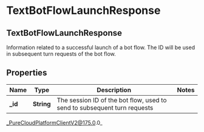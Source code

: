 # TextBotFlowLaunchResponse

## TextBotFlowLaunchResponse
Information related to a successful launch of a bot flow. The ID will be used in subsequent turn requests of the bot flow.

## Properties

|Name | Type | Description | Notes|
|------------ | ------------- | ------------- | -------------|
| **_id** | **String** | The session ID of the bot flow, used to send to subsequent turn requests | |



_PureCloudPlatformClientV2@175.0.0_
